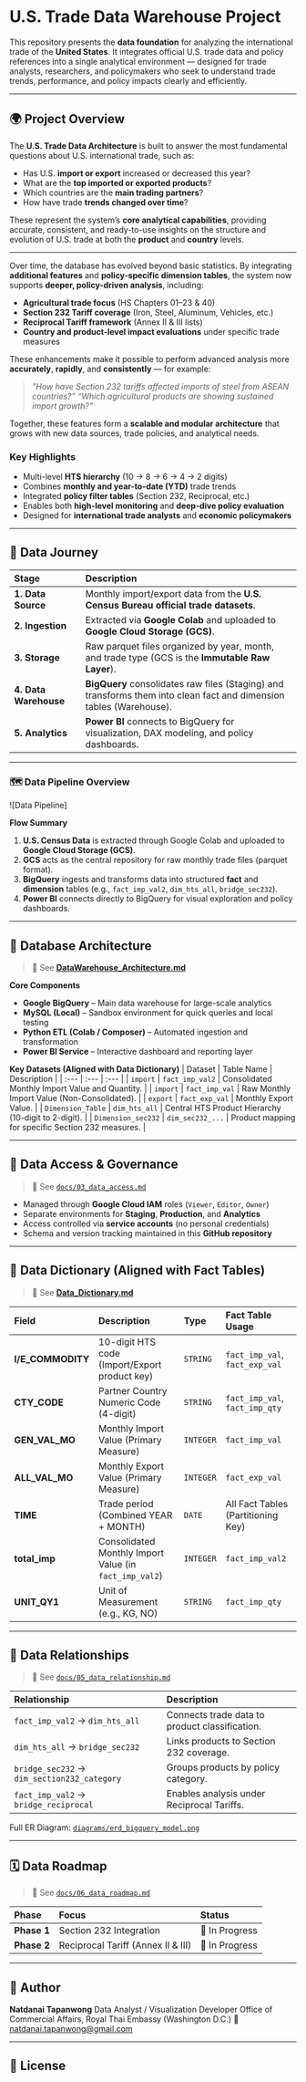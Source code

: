 # U.S. Trade Data Warehouse Project

This repository presents the **data foundation** for analyzing the international trade of the **United States**.
It integrates official U.S. trade data and policy references into a single analytical environment — designed for trade analysts, researchers, and policymakers who seek to understand trade trends, performance, and policy impacts clearly and efficiently.

-----

## 🌍 Project Overview

The **U.S. Trade Data Architecture** is built to answer the most fundamental questions about U.S. international trade, such as:

  - Has U.S. **import or export** increased or decreased this year?
  - What are the **top imported or exported products**?
  - Which countries are the **main trading partners**?
  - How have trade **trends changed over time**?

These represent the system’s **core analytical capabilities**, providing accurate, consistent, and ready-to-use insights on the structure and evolution of U.S. trade at both the **product** and **country** levels.

-----

Over time, the database has evolved beyond basic statistics.
By integrating **additional features** and **policy-specific dimension tables**, the system now supports **deeper, policy-driven analysis**, including:

  - **Agricultural trade focus** (HS Chapters 01–23 & 40)
  - **Section 232 Tariff coverage** (Iron, Steel, Aluminum, Vehicles, etc.)
  - **Reciprocal Tariff framework** (Annex II & III lists)
  - **Country and product-level impact evaluations** under specific trade measures

These enhancements make it possible to perform advanced analysis more **accurately**, **rapidly**, and **consistently** — for example:

> *"How have Section 232 tariffs affected imports of steel from ASEAN countries?”*
> *“Which agricultural products are showing sustained import growth?”*

Together, these features form a **scalable and modular architecture** that grows with new data sources, trade policies, and analytical needs.

### Key Highlights

  - Multi-level **HTS hierarchy** (10 → 8 → 6 → 4 → 2 digits)
  - Combines **monthly and year-to-date (YTD)** trade trends
  - Integrated **policy filter tables** (Section 232, Reciprocal, etc.)
  - Enables both **high-level monitoring** and **deep-dive policy evaluation**
  - Designed for **international trade analysts** and **economic policymakers**

-----

## 🧭 Data Journey

| Stage | Description |
| :--- | :--- |
| **1. Data Source** | Monthly import/export data from the **U.S. Census Bureau official trade datasets**. |
| **2. Ingestion** | Extracted via **Google Colab** and uploaded to **Google Cloud Storage (GCS)**. |
| **3. Storage** | Raw parquet files organized by year, month, and trade type (GCS is the **Immutable Raw Layer**). |
| **4. Data Warehouse** | **BigQuery** consolidates raw files (Staging) and transforms them into clean fact and dimension tables (Warehouse). |
| **5. Analytics** | **Power BI** connects to BigQuery for visualization, DAX modeling, and policy dashboards. |

-----

### 🗺️ Data Pipeline Overview

\![Data Pipeline]

**Flow Summary**

1.  **U.S. Census Data** is extracted through Google Colab and uploaded to **Google Cloud Storage (GCS)**.
2.  **GCS** acts as the central repository for raw monthly trade files (parquet format).
3.  **BigQuery** ingests and transforms data into structured **fact** and **dimension** tables (e.g., `fact_imp_val2`, `dim_hts_all`, `bridge_sec232`).
4.  **Power BI** connects directly to BigQuery for visual exploration and policy dashboards.

-----

## 🧱 Database Architecture

> 🔗 See [**DataWarehouse\_Architecture.md**](https://www.google.com/search?q=DataWarehouse_Architecture.md)

**Core Components**

  - **Google BigQuery** – Main data warehouse for large-scale analytics
  - **MySQL (Local)** – Sandbox environment for quick queries and local testing
  - **Python ETL (Colab / Composer)** – Automated ingestion and transformation
  - **Power BI Service** – Interactive dashboard and reporting layer

**Key Datasets (Aligned with Data Dictionary)**
| Dataset | Table Name | Description |
| :--- | :--- | :--- |
| `import` | `fact_imp_val2` | Consolidated Monthly Import Value and Quantity. |
| `import` | `fact_imp_val` | Raw Monthly Import Value (Non-Consolidated). |
| `export` | `fact_exp_val` | Monthly Export Value. |
| `Dimension_Table` | `dim_hts_all` | Central HTS Product Hierarchy (10-digit to 2-digit). |
| `Dimension_sec232` | `dim_sec232_...` | Product mapping for specific Section 232 measures. |

-----

## 🔐 Data Access & Governance

> 🔗 See [`docs/03_data_access.md`](https://www.google.com/search?q=docs/03_data_access.md)

  - Managed through **Google Cloud IAM** roles (`Viewer`, `Editor`, `Owner`)
  - Separate environments for **Staging**, **Production**, and **Analytics**
  - Access controlled via **service accounts** (no personal credentials)
  - Schema and version tracking maintained in this **GitHub repository**

-----

## 🧾 Data Dictionary (Aligned with Fact Tables)

> 🔗 See [**Data\_Dictionary.md**](https://www.google.com/search?q=Data_Dictionary.md)

| Field | Description | Type | Fact Table Usage |
| :--- | :--- | :--- | :--- |
| **I/E\_COMMODITY** | 10-digit HTS code (Import/Export product key) | `STRING` | `fact_imp_val`, `fact_exp_val` |
| **CTY\_CODE** | Partner Country Numeric Code (4-digit) | `STRING` | `fact_imp_val`, `fact_imp_qty` |
| **GEN\_VAL\_MO** | Monthly Import Value (Primary Measure) | `INTEGER` | `fact_imp_val` |
| **ALL\_VAL\_MO** | Monthly Export Value (Primary Measure) | `INTEGER` | `fact_exp_val` |
| **TIME** | Trade period (Combined YEAR + MONTH) | `DATE` | All Fact Tables (Partitioning Key) |
| **total\_imp** | Consolidated Monthly Import Value (in `fact_imp_val2`) | `INTEGER` | `fact_imp_val2` |
| **UNIT\_QY1** | Unit of Measurement (e.g., KG, NO) | `STRING` | `fact_imp_qty` |

-----

## 🔗 Data Relationships

> 🔗 See [`docs/05_data_relationship.md`](https://www.google.com/search?q=docs/05_data_relationship.md)

| Relationship | Description |
| :--- | :--- |
| `fact_imp_val2` → `dim_hts_all` | Connects trade data to product classification. |
| `dim_hts_all` → `bridge_sec232` | Links products to Section 232 coverage. |
| `bridge_sec232` → `dim_section232_category` | Groups products by policy category. |
| `fact_imp_val2` → `bridge_reciprocal` | Enables analysis under Reciprocal Tariffs. |

Full ER Diagram: [`diagrams/erd_bigquery_model.png`](https://www.google.com/search?q=diagrams/erd_bigquery_model.png)

-----

## 🗓 Data Roadmap

> 🔗 See [`docs/06_data_roadmap.md`](https://www.google.com/search?q=docs/06_data_roadmap.md)

| Phase | Focus | Status |
| :--- | :--- | :--- |
| **Phase 1** | Section 232 Integration | 🔄 In Progress |
| **Phase 2** | Reciprocal Tariff (Annex II & III) | 🔄 In Progress |

-----

## 👤 Author

**Natdanai Tapanwong**
Data Analyst / Visualization Developer
Office of Commercial Affairs, Royal Thai Embassy (Washington D.C.)
📧 natdanai.tapanwong@gmail.com

-----

## 🪪 License
